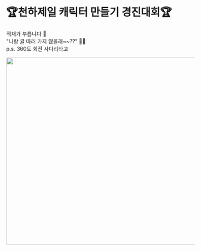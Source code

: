 # 🏆천하제일 캐릭터 만들기 경진대회🏆
적재가 부릅니다 🎤 <br>
"나랑 귤 따러 가지 않을래~~??" 🍊🍊  
p.s. 360도 회전 사다리타고
<p><img src="https://user-images.githubusercontent.com/117449788/227985932-19b2afc0-9961-43dd-acf4-da344d5c54cd.gif" width="550" height="500" /></p>
